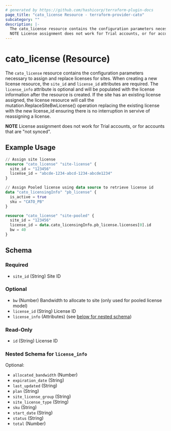 ```yaml
---
# generated by https://github.com/hashicorp/terraform-plugin-docs
page_title: "cato_license Resource - terraform-provider-cato"
subcategory: ""
description: |-
  The cato_license resource contains the configuration parameters necessary to assign and replace licenses for sites. When creating a new license resource, the site_id and license_id attributes are required. The license_info attribute is optional and will be populated with the license information after the resource is created. If the site has an existing license assigned, the license resource will call the mutation.ReplaceSiteBwLicense() operation replacing the existing license with the new license_id ensuring there is no interruption in servive of reassigning a license.
  NOTE License assignment does not work for Trial accounts, or for accounts that are "not synced".
---
```


# cato_license (Resource)

The `cato_license` resource contains the configuration parameters necessary to assign and replace licenses for sites. When creating a new license resource, the `site_id` and `license_id` attributes are required. The `license_info` attribute is optional and will be populated with the license information after the resource is created. If the site has an existing license assigned, the license resource will call the mutation.ReplaceSiteBwLicense() operation replacing the existing license with the new license_id ensuring there is no interruption in servive of reassigning a license.

**NOTE** License assignment does not work for Trial accounts, or for accounts that are "not synced".

## Example Usage

```terraform
// Assign site license
resource "cato_license" "site-license" {
  site_id = "123456"
  license_id = "abcde-1234-abcd-1234-abcde1234"
}

// Assign Pooled license using data source to retrieve license id
data "cato_licensingInfo" "pb_license" {
  is_active = true
  sku = "CATO_PB"
}

resource "cato_license" "site-pooled" {
  site_id = "123456"
  license_id = data.cato_licensingInfo.pb_license.licenses[0].id
  bw = 40
}
```

<!-- schema generated by tfplugindocs -->
## Schema

### Required

- `site_id` (String) Site ID

### Optional

- `bw` (Number) Bandwidth to allocate to site (only used for pooled license model)
- `license_id` (String) License ID
- `license_info` (Attributes) (see [below for nested schema](#nestedatt--license_info))

### Read-Only

- `id` (String) License ID

<a id="nestedatt--license_info"></a>
### Nested Schema for `license_info`

Optional:

- `allocated_bandwidth` (Number)
- `expiration_date` (String)
- `last_updated` (String)
- `plan` (String)
- `site_license_group` (String)
- `site_license_type` (String)
- `sku` (String)
- `start_date` (String)
- `status` (String)
- `total` (Number)
